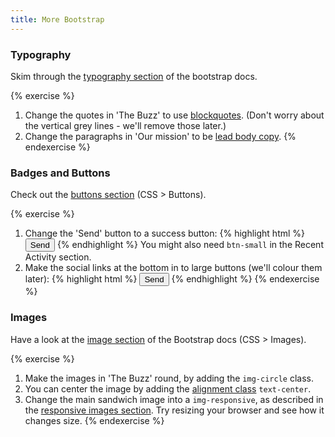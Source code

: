 ```yaml
---
title: More Bootstrap
---
```


### Typography

Skim through the [typography section](http://getbootstrap.com/css/#type) of the bootstrap docs.

{% exercise %}  
1. Change the quotes in 'The Buzz' to use [blockquotes](http://getbootstrap.com/css/#type-blockquotes). (Don't worry about the vertical grey lines - we'll remove those later.)  
2. Change the paragraphs in 'Our mission' to be [lead body copy](http://getbootstrap.com/css/#type-body-copy).
{% endexercise %}


### Badges and Buttons

Check out the [buttons section](http://getbootstrap.com/css/#buttons) (CSS > Buttons). 

{% exercise %}  
1. Change the 'Send' button to a success button:
{% highlight html %}
<button class='btn btn-success'>Send</button>
{% endhighlight %}
You might also need `btn-small` in the Recent Activity section.  
2. Make the social links at the bottom in to large buttons (we'll colour them later):
{% highlight html %}
<button class='btn btn-lg'>Send</button>
{% endhighlight %}
{% endexercise %} 

### Images

Have a look at the [image section](http://getbootstrap.com/css/#images) of the Bootstrap docs (CSS > Images).

{% exercise %}  
1. Make the images in 'The Buzz' round, by adding the `img-circle` class.  
2. You can center the image by adding the [alignment class](http://getbootstrap.com/css/#type-alignment) `text-center`.  
2. Change the main sandwich image into a `img-responsive`, as described in the [responsive images section](http://getbootstrap.com/css/#overview-responsive-images). Try resizing your browser and see how it changes size.
{% endexercise %}

